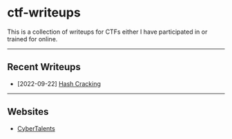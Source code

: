 # ctf-writeups

This is a collection of writeups for CTFs either I have participated in or trained for online.

---

## Recent Writeups

- [2022-09-22] [Hash Cracking](./sites/CyberTalents/Introduction-to-Cybersecurity/lesson-28.md)

---

## Websites

- [CyberTalents](./sites/CyberTalents/README.md)

